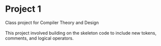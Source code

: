 # Project 1
Class project for Compiler Theory and Design
<br><br>
This project involved building on the skeleton code to include new tokens, comments, and logical operators.
